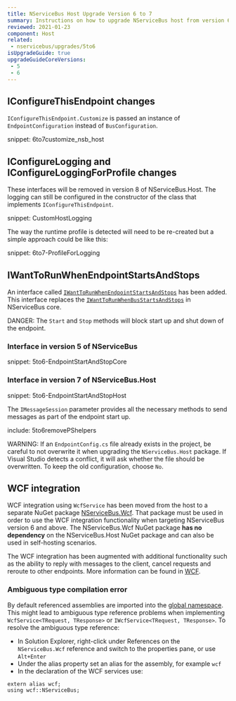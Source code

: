 ```yaml
---
title: NServiceBus Host Upgrade Version 6 to 7
summary: Instructions on how to upgrade NServiceBus host from version 6 to version 7
reviewed: 2021-01-23
component: Host
related:
 - nservicebus/upgrades/5to6
isUpgradeGuide: true
upgradeGuideCoreVersions:
 - 5
 - 6
---
```



## IConfigureThisEndpoint changes

`IConfigureThisEndpoint.Customize` is passed an instance of `EndpointConfiguration` instead of `BusConfiguration`.

snippet: 6to7customize_nsb_host

## IConfigureLogging and IConfigureLoggingForProfile<T> changes

These interfaces will be removed in version 8 of NServiceBus.Host. The logging can still be configured in the constructor of the class that implements `IConfigureThisEndpoint`. 

snippet: CustomHostLogging

The way the runtime profile is detected will need to be re-created but a simple approach could be like this:

snippet: 6to7-ProfileForLogging

## IWantToRunWhenEndpointStartsAndStops

An interface called [`IWantToRunWhenEndpointStartsAndStops`](/nservicebus/hosting/nservicebus-host/) has been added. This interface replaces the [`IWantToRunWhenBusStartsAndStops`](/nservicebus/lifecycle/endpointstartandstop.md) in NServiceBus core.

DANGER: The `Start` and `Stop` methods will block start up and shut down of the endpoint.


### Interface in version 5 of NServiceBus

snippet: 5to6-EndpointStartAndStopCore


### Interface in version 7 of NServiceBus.Host

snippet: 5to6-EndpointStartAndStopHost


The `IMessageSession` parameter provides all the necessary methods to send messages as part of the endpoint start up.

include: 5to6removePShelpers

WARNING: If an `EndpointConfig.cs` file already exists in the project, be careful to not overwrite it when upgrading the `NServiceBus.Host` package. If Visual Studio detects a conflict, it will ask whether the file should be overwritten. To keep the old configuration, choose `No`.


## WCF integration

WCF integration using `WcfService` has been moved from the host to a separate NuGet package [NServiceBus.Wcf](https://www.nuget.org/packages/NServiceBus.Wcf/). That package must be used in order to use the WCF integration functionality when targeting NServiceBus version 6 and above. The NServiceBus.Wcf NuGet package **has no dependency** on the NServiceBus.Host NuGet package and can also be used in self-hosting scenarios.

The WCF integration has been augmented with additional functionality such as the ability to reply with messages to the client, cancel requests and reroute to other endpoints. More information can be found in [WCF](/nservicebus/wcf).

### Ambiguous type compilation error

By default referenced assemblies are imported into the [global namespace](https://docs.microsoft.com/en-us/dotnet/csharp/programming-guide/namespaces/how-to-use-the-global-namespace-alias). This might lead to ambiguous type reference problems when implementing `WcfService<TRequest, TResponse>` or `IWcfService<TRequest, TResponse>`. To resolve the ambiguous type reference:

- In Solution Explorer, right-click under References on the `NServiceBus.Wcf` reference and switch to the properties pane, or use `Alt+Enter`
- Under the alias property set an alias for the assembly, for example `wcf`
- In the declaration of the WCF services use:

```
extern alias wcf;
using wcf::NServiceBus;
```
